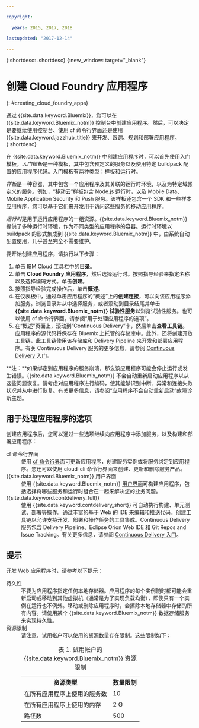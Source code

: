 ```yaml
---

copyright:

  years: 2015, 2017, 2018

lastupdated: "2017-12-14"

---
```


{:shortdesc: .shortdesc}
{:new_window: target="_blank"}

# 创建 Cloud Foundry 应用程序
{: #creating_cloud_foundry_apps}

通过 {{site.data.keyword.Bluemix}}，您可以在 {{site.data.keyword.Bluemix_notm}} 控制台中创建应用程序。然后，可以决定是要继续使用控制台、使用 cf 命令行界面还是使用 {{site.data.keyword.jazzhub_title}} 来开发、跟踪、规划和部署应用程序。
{:shortdesc}

在 {{site.data.keyword.Bluemix_notm}} 中创建应用程序时，可以首先使用入门模板。*入门模板*是一种模板，其中包含预定义的服务以及使用特定 buildpack 配置的应用程序代码。入门模板有两种类型：样板和运行时。

*样板*是一种容器，其中包含一个应用程序及其关联的运行时环境，以及为特定域预定义的服务。例如，“移动云”样板包含 Node.js 运行时，以及 Mobile Data、Mobile Application Security 和 Push 服务。该样板还包含一个 SDK 和一些样本应用程序，您可以基于它们来开发用于访问这些服务的移动应用程序。

*运行时*是用于运行应用程序的一组资源。{{site.data.keyword.Bluemix_notm}} 提供了多种运行时环境，作为不同类型的应用程序的容器。运行时环境以 buildpack 的形式集成到 {{site.data.keyword.Bluemix_notm}} 中，由系统自动配置使用，几乎甚至完全不需要维护。

要开始创建应用程序，请执行以下步骤：
  1. 单击 IBM Cloud 工具栏中的**目录**。
  2. 单击 **Cloud Foundry 应用程序**，然后选择运行时。按照指导经验来指定名称以及选择编码方式。单击**创建**。
  3. 按照指导经验完成操作后，单击**概述**。
  5. 在仪表板中，通过单击应用程序的“概述”上的**创建连接**，可以向该应用程序添加服务。浏览目录并从中选择服务，或者滚动到目录结尾并单击 **{{site.data.keyword.Bluemix_notm}} 试验性服务**以浏览试验性服务。也可以使用 cf 命令行界面。请参阅“用于处理应用程序的选项”。
  6. 在“概述”页面上，滚动到“Continuous Delivery”卡，然后单击**查看工具链**。应用程序的源代码将保存在 Bluemix 上托管的存储库中。此外，还将创建开放工具链，此工具链使用该存储库和 Delivery Pipeline 来开发和部署应用程序。有关 Continuous Delivery 服务的更多信息，请参阅 <a href="https://console.ng.bluemix.net/docs/services/ContinuousDelivery/index.html#cd_getting_started">Continuous Delivery 入门</a>。

**注：**如果绑定到应用程序的服务崩溃，那么该应用程序可能会停止运行或发生错误。{{site.data.keyword.Bluemix_notm}} 不会自动重新启动应用程序以从这些问题恢复。请考虑对应用程序进行编码，使其能够识别中断、异常和连接失败状况并从中进行恢复。有关更多信息，请参阅“应用程序不会自动重新启动”故障诊断主题。

## 用于处理应用程序的选项

创建应用程序后，您可以通过一些选项继续向应用程序中添加服务，以及构建和部署应用程序：

<dl><dt>cf 命令行界面</dt>
<dd>使用 <a href="https://github.com/cloudfoundry/cli#getting-started">cf 命令行界面</a>可更新应用程序，创建服务实例或将服务绑定到应用程序。您还可以使用 cloud-cli 命令行界面来创建、更新和删除服务产品。</dd>
<dt>{{site.data.keyword.Bluemix_notm}} 用户界面</dt>
<dd>使用 {{site.data.keyword.Bluemix_notm}} <a href="https://console.bluemix.net/dashboard/apps">用户界面</a>可构建应用程序，包括选择将哪些服务和运行时组合在一起来解决您的业务问题。</dd>
<dt>{{site.data.keyword.contdelivery_full}}</dt>
<dd>使用 {{site.data.keyword.contdelivery_short}} 可自动执行构建、单元测试、部署等操作。通过丰富的基于 Web 的 IDE 来编辑和推送代码。创建工具链以允许支持开发、部署和操作任务的工具集成。Continuous Delivery 服务包含 Delivery Pipeline、Eclipse Orion Web IDE 和 Git Repos and Issue Tracking。有关更多信息，请参阅 <a href="https://console.ng.bluemix.net/docs/services/ContinuousDelivery/index.html#cd_getting_started">Continuous Delivery 入门</a>。</dd>
</dl>

## 提示

开发 Web 应用程序时，请参考以下提示：

<dl><dt>持久性</dt>
<dd>不要为应用程序指定任何本地存储器。应用程序的每个实例随时都可能会重新启动或移动到其他虚拟机（通常是为了实现负载均衡），即使只有一个实例在运行也不例外。移动或删除应用程序时，会擦除本地存储器中存储的所有内容。请使用某个 {{site.data.keyword.Bluemix_notm}} 数据存储服务来实现持久性。</dd>
<dt>资源限制</dt>
<dd>请注意，试用帐户可以使用的资源数量存在限制。这些限制如下：<table style="width:100%">
<caption>表 1. 试用帐户的 {{site.data.keyword.Bluemix_notm}} 资源限制</caption>
  <th>资源类型</th>	<th>数量限制</th>
<tr><td>在所有应用程序上使用的服务数</td> <td>10</td>
<tr><td>在所有应用程序上使用的内存</td> <td>	2 G</td>
<tr><td>路径数</td> <td>500</td>
</table>
</dd>
</dl>
